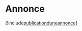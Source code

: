 # Annonce

[!include[publicationduneannonce](annonce.publicationduneannonce.autogen.md)]














































































































































